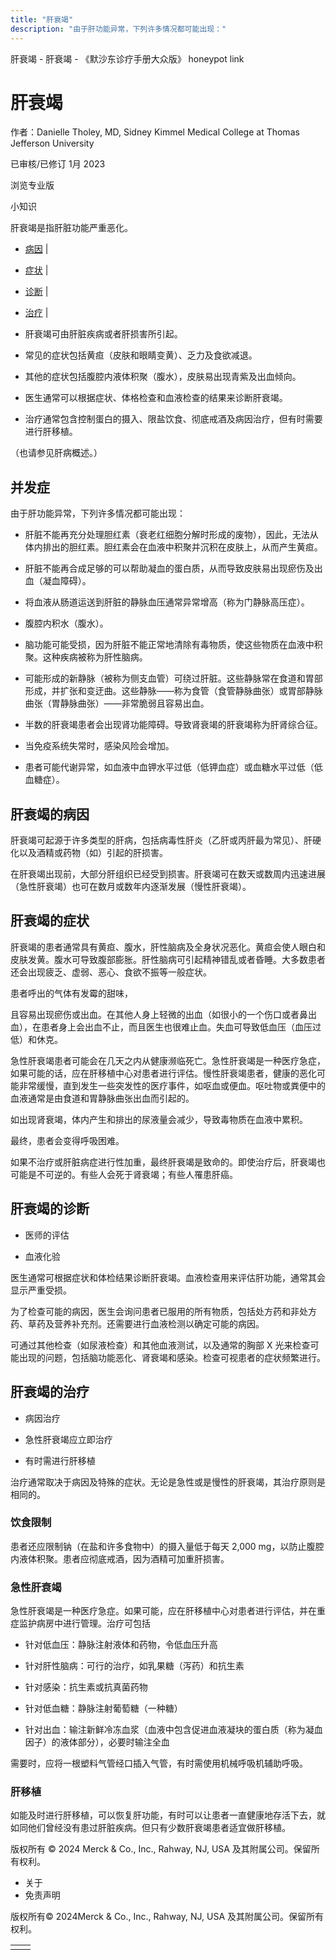 ```yaml
---
title: "肝衰竭"
description: "由于肝功能异常，下列许多情况都可能出现："
---
```


﻿肝衰竭 \- 肝衰竭 \- 《默沙东诊疗手册大众版》 honeypot link

# 肝衰竭

作者：Danielle Tholey, MD, Sidney Kimmel Medical College at Thomas Jefferson
University

已审核/已修订 1月 2023

浏览专业版

小知识

肝衰竭是指肝脏功能严重恶化。

- [病因](#病因_v75351061_zh) \|
- [症状](#症状_v759007_zh) \|
- [诊断](#诊断_v6589362_zh) \|
- [治疗](#治疗_v759011_zh) \|

- 肝衰竭可由肝脏疾病或者肝损害所引起。

- 常见的症状包括黄疸（皮肤和眼睛变黄）、乏力及食欲减退。

- 其他的症状包括腹腔内液体积聚（腹水），皮肤易出现青紫及出血倾向。

- 医生通常可以根据症状、体格检查和血液检查的结果来诊断肝衰竭。

- 治疗通常包含控制蛋白的摄入、限盐饮食、彻底戒酒及病因治疗，但有时需要进行肝移植。


（也请参见肝病概述。）

## 并发症

由于肝功能异常，下列许多情况都可能出现：

- 肝脏不能再充分处理胆红素（衰老红细胞分解时形成的废物），因此，无法从体内排出的胆红素。胆红素会在血液中积聚并沉积在皮肤上，从而产生黄疸。

- 肝脏不能再合成足够的可以帮助凝血的蛋白质，从而导致皮肤易出现瘀伤及出血（凝血障碍）。

- 将血液从肠道运送到肝脏的静脉血压通常异常增高（称为门静脉高压症）。

- 腹腔内积水（腹水）。

- 脑功能可能受损，因为肝脏不能正常地清除有毒物质，使这些物质在血液中积聚。这种疾病被称为肝性脑病。

- 可能形成的新静脉（被称为侧支血管）可绕过肝脏。这些静脉常在食道和胃部形成，并扩张和变迂曲。这些静脉——称为食管（食管静脉曲张）或胃部静脉曲张（胃静脉曲张）——非常脆弱且容易出血。

- 半数的肝衰竭患者会出现肾功能障碍。导致肾衰竭的肝衰竭称为肝肾综合征。

- 当免疫系统失常时，感染风险会增加。

- 患者可能代谢异常，如血液中血钾水平过低（低钾血症）或血糖水平过低（低血糖症）。


## 肝衰竭的病因

肝衰竭可起源于许多类型的肝病，包括病毒性肝炎（乙肝或丙肝最为常见）、肝硬化以及酒精或药物（如）引起的肝损害。

在肝衰竭出现前，大部分肝组织已经受到损害。肝衰竭可在数天或数周内迅速进展（急性肝衰竭）也可在数月或数年内逐渐发展（慢性肝衰竭）。

## 肝衰竭的症状

肝衰竭的患者通常具有黄疸、腹水，肝性脑病及全身状况恶化。黄疸会使人眼白和皮肤发黄。腹水可导致腹部膨胀。肝性脑病可引起精神错乱或者昏睡。大多数患者还会出现疲乏、虚弱、恶心、食欲不振等一般症状。

患者呼出的气体有发霉的甜味，

且容易出现瘀伤或出血。在其他人身上轻微的出血（如很小的一个伤口或者鼻出血），在患者身上会出血不止，而且医生也很难止血。失血可导致低血压（血压过低）和休克。

急性肝衰竭患者可能会在几天之内从健康濒临死亡。急性肝衰竭是一种医疗急症，如果可能的话，应在肝移植中心对患者进行评估。慢性肝衰竭患者，健康的恶化可能非常缓慢，直到发生一些突发性的医疗事件，如呕血或便血。呕吐物或粪便中的血液通常是由食道和胃静脉曲张出血而引起的。

如出现肾衰竭，体内产生和排出的尿液量会减少，导致毒物质在血液中累积。

最终，患者会变得呼吸困难。

如果不治疗或肝脏病症进行性加重，最终肝衰竭是致命的。即使治疗后，肝衰竭也可能是不可逆的。有些人会死于肾衰竭；有些人罹患肝癌。

## 肝衰竭的诊断

- 医师的评估

- 血液化验


医生通常可根据症状和体检结果诊断肝衰竭。血液检查用来评估肝功能，通常其会显示严重受损。

为了检查可能的病因，医生会询问患者已服用的所有物质，包括处方药和非处方药、草药及营养补充剂。还需要进行血液检测以确定可能的病因。

可通过其他检查（如尿液检查）和其他血液测试，以及通常的胸部 X 光来检查可能出现的问题，包括脑功能恶化、肾衰竭和感染。检查可视患者的症状频繁进行。

## 肝衰竭的治疗

- 病因治疗

- 急性肝衰竭应立即治疗

- 有时需进行肝移植


治疗通常取决于病因及特殊的症状。无论是急性或是慢性的肝衰竭，其治疗原则是相同的。

### 饮食限制

患者还应限制钠（在盐和许多食物中）的摄入量低于每天 2,000 mg，以防止腹腔内液体积聚。患者应彻底戒酒，因为酒精可加重肝损害。

### 急性肝衰竭

急性肝衰竭是一种医疗急症。如果可能，应在肝移植中心对患者进行评估，并在重症监护病房中进行管理。治疗可包括

- 针对低血压：静脉注射液体和药物，令低血压升高

- 针对肝性脑病：可行的治疗，如乳果糖（泻药）和抗生素

- 针对感染：抗生素或抗真菌药物

- 针对低血糖：静脉注射葡萄糖（一种糖）

- 针对出血：输注新鲜冷冻血浆（血液中包含促进血液凝块的蛋白质（称为凝血因子）的液体部分），必要时输注全血


需要时，应将一根塑料气管经口插入气管，有时需使用机械呼吸机辅助呼吸。

### 肝移植

如能及时进行肝移植，可以恢复肝功能，有时可以让患者一直健康地存活下去，就如同他们曾经没有患过肝脏疾病。但只有少数肝衰竭患者适宜做肝移植。



版权所有 © 2024
Merck & Co., Inc., Rahway, NJ, USA 及其附属公司。保留所有权利。

- 关于
- 免责声明

版权所有© 2024Merck & Co., Inc., Rahway, NJ, USA 及其附属公司。保留所有权利。

|     |     |
| --- | --- |
|  |  |